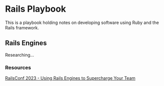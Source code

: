 # Rails Playbook

This is a playbook holding notes on developing software using Ruby and the Rails framework.

## Rails Engines

Researching...

### Resources

[RailsConf 2023 - Using Rails Engines to Supercharge Your Team](https://www.youtube.com/watch?v=NjsGSUh1dOc)
